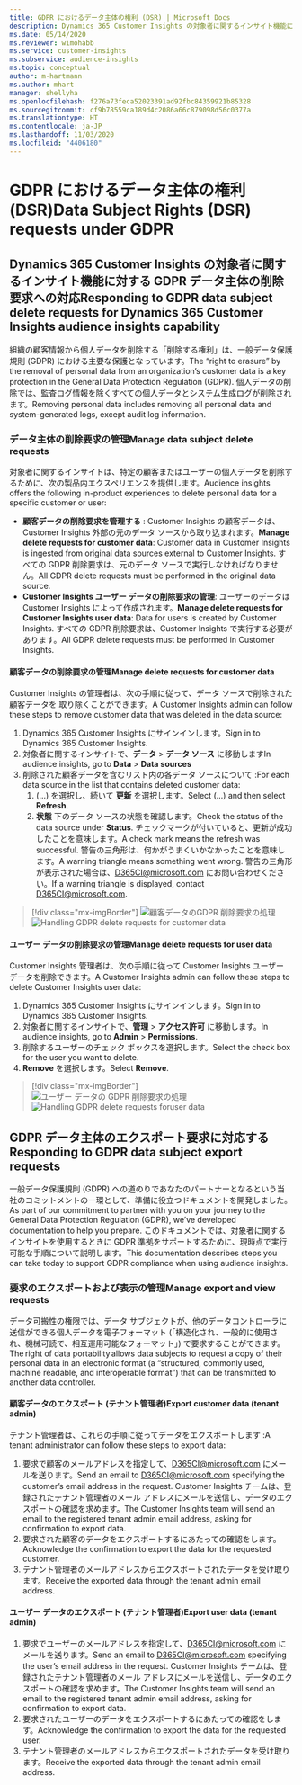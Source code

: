 ```yaml
---
title: GDPR におけるデータ主体の権利 (DSR) | Microsoft Docs
description: Dynamics 365 Customer Insights の対象者に関するインサイト機能についてデータ主体の要求に対応します。
ms.date: 05/14/2020
ms.reviewer: wimohabb
ms.service: customer-insights
ms.subservice: audience-insights
ms.topic: conceptual
author: m-hartmann
ms.author: mhart
manager: shellyha
ms.openlocfilehash: f276a73feca52023391ad92fbc84359921b85328
ms.sourcegitcommit: cf9b78559ca189d4c2086a66c879098d56c0377a
ms.translationtype: HT
ms.contentlocale: ja-JP
ms.lasthandoff: 11/03/2020
ms.locfileid: "4406180"
---
```

# <a name="data-subject-rights-dsr-requests-under-gdpr"></a><span data-ttu-id="31d59-103">GDPR におけるデータ主体の権利 (DSR)</span><span class="sxs-lookup"><span data-stu-id="31d59-103">Data Subject Rights (DSR) requests under GDPR</span></span>

## <a name="responding-to-gdpr-data-subject-delete-requests-for-dynamics-365-customer-insights-audience-insights-capability"></a><span data-ttu-id="31d59-104">Dynamics 365 Customer Insights の対象者に関するインサイト機能に対する GDPR データ主体の削除要求への対応</span><span class="sxs-lookup"><span data-stu-id="31d59-104">Responding to GDPR data subject delete requests for Dynamics 365 Customer Insights audience insights capability</span></span>

<span data-ttu-id="31d59-105">組織の顧客情報から個人データを削除する「削除する権利」は、一般データ保護規則 (GDPR) における主要な保護となっています。</span><span class="sxs-lookup"><span data-stu-id="31d59-105">The “right to erasure” by the removal of personal data from an organization’s customer data is a key protection in the General Data Protection Regulation (GDPR).</span></span> <span data-ttu-id="31d59-106">個人データの削除では、監査ログ情報を除くすべての個人データとシステム生成ログが削除されます。</span><span class="sxs-lookup"><span data-stu-id="31d59-106">Removing personal data includes removing all personal data and system-generated logs, except audit log information.</span></span>

### <a name="manage-data-subject-delete-requests"></a><span data-ttu-id="31d59-107">データ主体の削除要求の管理</span><span class="sxs-lookup"><span data-stu-id="31d59-107">Manage data subject delete requests</span></span>

<span data-ttu-id="31d59-108">対象者に関するインサイトは、特定の顧客またはユーザーの個人データを削除するために、次の製品内エクスペリエンスを提供します。</span><span class="sxs-lookup"><span data-stu-id="31d59-108">Audience insights offers the following in-product experiences to delete personal data for a specific customer or user:</span></span>

- <span data-ttu-id="31d59-109">**顧客データの削除要求を管理する** : Customer Insights の顧客データは、Customer Insights 外部の元のデータ ソースから取り込まれます。</span><span class="sxs-lookup"><span data-stu-id="31d59-109">**Manage delete requests for customer data**: Customer data in Customer Insights is ingested from original data sources external to Customer Insights.</span></span> <span data-ttu-id="31d59-110">すべての GDPR 削除要求は、元のデータ ソースで実行しなければなりません。</span><span class="sxs-lookup"><span data-stu-id="31d59-110">All GDPR delete requests must be performed in the original data source.</span></span>
- <span data-ttu-id="31d59-111">**Customer Insights ユーザー データの削除要求の管理**: ユーザーのデータは Customer Insights によって作成されます。</span><span class="sxs-lookup"><span data-stu-id="31d59-111">**Manage delete requests for Customer Insights user data**: Data for users is created by Customer Insights.</span></span> <span data-ttu-id="31d59-112">すべての GDPR 削除要求は、Customer Insights で実行する必要があります。</span><span class="sxs-lookup"><span data-stu-id="31d59-112">All GDPR delete requests must be performed in Customer Insights.</span></span>

#### <a name="manage-delete-requests-for-customer-data"></a><span data-ttu-id="31d59-113">顧客データの削除要求の管理</span><span class="sxs-lookup"><span data-stu-id="31d59-113">Manage delete requests for customer data</span></span>

<span data-ttu-id="31d59-114">Customer Insights の管理者は、次の手順に従って、データ ソースで削除された顧客データを 取り除くことができます。</span><span class="sxs-lookup"><span data-stu-id="31d59-114">A Customer Insights admin can follow these steps to remove customer data that was deleted in the data source:</span></span>

1. <span data-ttu-id="31d59-115">Dynamics 365 Customer Insights にサインインします。</span><span class="sxs-lookup"><span data-stu-id="31d59-115">Sign in to Dynamics 365 Customer Insights.</span></span>
2. <span data-ttu-id="31d59-116">対象者に関するインサイトで、**データ** > **データ ソース** に移動します</span><span class="sxs-lookup"><span data-stu-id="31d59-116">In audience insights, go to **Data** > **Data sources**</span></span>
3. <span data-ttu-id="31d59-117">削除された顧客データを含むリスト内の各データ ソースについて :</span><span class="sxs-lookup"><span data-stu-id="31d59-117">For each data source in the list that contains deleted customer data:</span></span>
   1. <span data-ttu-id="31d59-118">(...) を選択し、続いて **更新** を選択します。</span><span class="sxs-lookup"><span data-stu-id="31d59-118">Select (...) and then select **Refresh**.</span></span>
   2. <span data-ttu-id="31d59-119">**状態** 下のデータ ソースの状態を確認します。</span><span class="sxs-lookup"><span data-stu-id="31d59-119">Check the status of the data source under **Status**.</span></span> <span data-ttu-id="31d59-120">チェックマークが付いていると、更新が成功したことを意味します。</span><span class="sxs-lookup"><span data-stu-id="31d59-120">A check mark means the refresh was successful.</span></span> <span data-ttu-id="31d59-121">警告の三角形は、何かがうまくいかなかったことを意味します。</span><span class="sxs-lookup"><span data-stu-id="31d59-121">A warning triangle means something went wrong.</span></span> <span data-ttu-id="31d59-122">警告の三角形が表示された場合は、D365CI@microsoft.com にお問い合わせください。</span><span class="sxs-lookup"><span data-stu-id="31d59-122">If a warning triangle is displayed, contact D365CI@microsoft.com.</span></span>

> [!div class="mx-imgBorder"]
> <span data-ttu-id="31d59-123">![顧客データのGDPR 削除要求の処理](media/gdpr-data-sources.png "顧客データの GDPR 削除要求の処理")</span><span class="sxs-lookup"><span data-stu-id="31d59-123">![Handling GDPR delete requests for customer data](media/gdpr-data-sources.png "Handling GDPR delete requests for customer data")</span></span>

#### <a name="manage-delete-requests-for-user-data"></a><span data-ttu-id="31d59-124">ユーザー データの削除要求の管理</span><span class="sxs-lookup"><span data-stu-id="31d59-124">Manage delete requests for user data</span></span>

<span data-ttu-id="31d59-125">Customer Insights 管理者は、次の手順に従って Customer Insights ユーザー データを削除できます。</span><span class="sxs-lookup"><span data-stu-id="31d59-125">A Customer Insights admin can follow these steps to delete Customer Insights user data:</span></span>

1. <span data-ttu-id="31d59-126">Dynamics 365 Customer Insights にサインインします。</span><span class="sxs-lookup"><span data-stu-id="31d59-126">Sign in to Dynamics 365 Customer Insights.</span></span>
2. <span data-ttu-id="31d59-127">対象者に関するインサイトで、**管理** > **アクセス許可** に移動します。</span><span class="sxs-lookup"><span data-stu-id="31d59-127">In audience insights, go to **Admin** > **Permissions**.</span></span>
3. <span data-ttu-id="31d59-128">削除するユーザーのチェック ボックスを選択します。</span><span class="sxs-lookup"><span data-stu-id="31d59-128">Select the check box for the user you want to delete.</span></span>
4. <span data-ttu-id="31d59-129">**Remove** を選択します。</span><span class="sxs-lookup"><span data-stu-id="31d59-129">Select **Remove**.</span></span>

> [!div class="mx-imgBorder"]
> <span data-ttu-id="31d59-130">![ユーザー データの GDPR 削除要求の処理](media/gdpr-permissions.png "ユーザー データの GDPR 削除要求の処理")</span><span class="sxs-lookup"><span data-stu-id="31d59-130">![Handling GDPR delete requests foruser data](media/gdpr-permissions.png "Handling GDPR delete requests for user data")</span></span>

## <a name="responding-to-gdpr-data-subject-export-requests"></a><span data-ttu-id="31d59-131">GDPR データ主体のエクスポート要求に対応する</span><span class="sxs-lookup"><span data-stu-id="31d59-131">Responding to GDPR data subject export requests</span></span>

<span data-ttu-id="31d59-132">一般データ保護規則 (GDPR) への道のりであなたのパートナーとなるという当社のコミットメントの一環として、準備に役立つドキュメントを開発しました。</span><span class="sxs-lookup"><span data-stu-id="31d59-132">As part of our commitment to partner with you on your journey to the General Data Protection Regulation (GDPR), we’ve developed documentation to help you prepare.</span></span> <span data-ttu-id="31d59-133">このドキュメントでは、対象者に関するインサイトを使用するときに GDPR 準拠をサポートするために、現時点で実行可能な手順について説明します。</span><span class="sxs-lookup"><span data-stu-id="31d59-133">This documentation describes steps you can take today to support GDPR compliance when using audience insights.</span></span>

### <a name="manage-export-and-view-requests"></a><span data-ttu-id="31d59-134">要求のエクスポートおよび表示の管理</span><span class="sxs-lookup"><span data-stu-id="31d59-134">Manage export and view requests</span></span>

<span data-ttu-id="31d59-135">データ可搬性の権限では、データ サブジェクトが、他のデータコントローラに送信ができる個人データを電子フォーマット (「構造化され、一般的に使用され、機械可読で、相互運用可能なフォーマット」) で要求することができます。</span><span class="sxs-lookup"><span data-stu-id="31d59-135">The right of data portability allows data subjects to request a copy of their personal data in an electronic format (a “structured, commonly used, machine readable, and interoperable format”) that can be transmitted to another data controller.</span></span>

#### <a name="export-customer-data-tenant-admin"></a><span data-ttu-id="31d59-136">顧客データのエクスポート (テナント管理者)</span><span class="sxs-lookup"><span data-stu-id="31d59-136">Export customer data (tenant admin)</span></span>

<span data-ttu-id="31d59-137">テナント管理者は、これらの手順に従ってデータをエクスポートします :</span><span class="sxs-lookup"><span data-stu-id="31d59-137">A tenant administrator can follow these steps to export data:</span></span>

1. <span data-ttu-id="31d59-138">要求で顧客のメールアドレスを指定して、D365CI@microsoft.com にメールを送ります。</span><span class="sxs-lookup"><span data-stu-id="31d59-138">Send an email to D365CI@microsoft.com specifying the customer’s email address in the request.</span></span> <span data-ttu-id="31d59-139">Customer Insights チームは、登録されたテナント管理者のメール アドレスにメールを送信し、データのエクスポートの確認を求めます。</span><span class="sxs-lookup"><span data-stu-id="31d59-139">The Customer Insights team will send an email to the registered tenant admin email address, asking for confirmation to export data.</span></span>
2. <span data-ttu-id="31d59-140">要求された顧客のデータをエクスポートするにあたっての確認をします。</span><span class="sxs-lookup"><span data-stu-id="31d59-140">Acknowledge the confirmation to export the data for the requested customer.</span></span>
3. <span data-ttu-id="31d59-141">テナント管理者のメールアドレスからエクスポートされたデータを受け取ります。</span><span class="sxs-lookup"><span data-stu-id="31d59-141">Receive the exported data through the tenant admin email address.</span></span>

#### <a name="export-user-data-tenant-admin"></a><span data-ttu-id="31d59-142">ユーザー データのエクスポート (テナント管理者)</span><span class="sxs-lookup"><span data-stu-id="31d59-142">Export user data (tenant admin)</span></span>

1. <span data-ttu-id="31d59-143">要求でユーザーのメールアドレスを指定して、D365CI@microsoft.com にメールを送ります。</span><span class="sxs-lookup"><span data-stu-id="31d59-143">Send an email to D365CI@microsoft.com specifying the user’s email address in the request.</span></span> <span data-ttu-id="31d59-144">Customer Insights チームは、登録されたテナント管理者のメール アドレスにメールを送信し、データのエクスポートの確認を求めます。</span><span class="sxs-lookup"><span data-stu-id="31d59-144">The Customer Insights team will send an email to the registered tenant admin email address, asking for confirmation to export data.</span></span>
2. <span data-ttu-id="31d59-145">要求されたユーザーのデータをエクスポートするにあたっての確認をします。</span><span class="sxs-lookup"><span data-stu-id="31d59-145">Acknowledge the confirmation to export the data for the requested user.</span></span>
3. <span data-ttu-id="31d59-146">テナント管理者のメールアドレスからエクスポートされたデータを受け取ります。</span><span class="sxs-lookup"><span data-stu-id="31d59-146">Receive the exported data through the tenant admin email address.</span></span>

